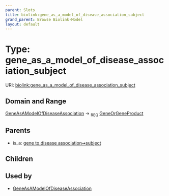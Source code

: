 ```yaml
---
parent: Slots
title: biolink:gene_as_a_model_of_disease_association_subject
grand_parent: Browse Biolink-Model
layout: default
---
```


# Type: gene_as_a_model_of_disease_association_subject




URI: [biolink:gene_as_a_model_of_disease_association_subject](https://w3id.org/biolink/vocab/gene_as_a_model_of_disease_association_subject)

## Domain and Range

[GeneAsAModelOfDiseaseAssociation](GeneAsAModelOfDiseaseAssociation.md) ->  <sub>REQ</sub> [GeneOrGeneProduct](GeneOrGeneProduct.md)

## Parents

 *  is_a: [gene to disease association➞subject](gene_to_disease_association_subject.md)

## Children


## Used by

 * [GeneAsAModelOfDiseaseAssociation](GeneAsAModelOfDiseaseAssociation.md)
